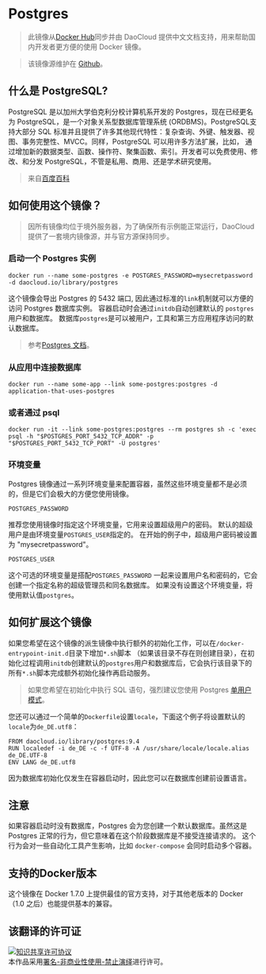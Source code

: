 # Postgres
> 此镜像从[Docker Hub](https://registry.hub.docker.com/_/postgres/)同步并由 DaoCloud 提供中文文档支持，用来帮助国内开发者更方便的使用 Docker 镜像。

>该镜像源维护在 [Github](https://github.com/docker-library/official-images/blob/master/library/postgres)。

## 什么是 PostgreSQL?

PostgreSQL 是以加州大学伯克利分校计算机系开发的 Postgres，现在已经更名为 PostgreSQL，是一个对象关系型数据库管理系统 (ORDBMS)。PostgreSQL支持大部分 SQL 标准并且提供了许多其他现代特性：复杂查询、外键、触发器、视图、事务完整性、MVCC。同样，PostgreSQL 可以用许多方法扩展，比如， 通过增加新的数据类型、函数、操作符、聚集函数、索引。开发者可以免费使用、修改、和分发 PostgreSQL，不管是私用、商用、还是学术研究使用。

>来自[百度百科](http://baike.baidu.com/item/PostgreSQL)

## 如何使用这个镜像？

> 因所有镜像均位于境外服务器，为了确保所有示例能正常运行，DaoCloud 提供了一套境内镜像源，并与官方源保持同步。

### 启动一个 Postgres 实例

```
docker run --name some-postgres -e POSTGRES_PASSWORD=mysecretpassword -d daocloud.io/library/postgres
```

这个镜像会导出 Postgres 的 5432 端口, 因此通过标准的`link`机制就可以方便的访问 Postgres 数据库实例。 容器启动时会通过`initdb`自动创建默认的 `postgres`用户和数据库。 数据库`postgres`是可以被用户，工具和第三方应用程序访问的默认数据库。

> 参考[Postgres 文档](postgresql.org/docs)。


### 从应用中连接数据库

```
docker run --name some-app --link some-postgres:postgres -d application-that-uses-postgres
```

### 或者通过 psql

```
docker run -it --link some-postgres:postgres --rm postgres sh -c 'exec psql -h "$POSTGRES_PORT_5432_TCP_ADDR" -p "$POSTGRES_PORT_5432_TCP_PORT" -U postgres'
```

### 环境变量

Postgres 镜像通过一系列环境变量来配置容器，虽然这些环境变量都不是必须的，但是它们会极大的方便您使用镜像。

`
POSTGRES_PASSWORD
`

推荐您使用镜像时指定这个环境变量，它用来设置超级用户的密码。 默认的超级用户是由环境变量`POSTGRES_USER`指定的。 在开始的例子中，超级用户密码被设置为 "mysecretpassword"。

`
POSTGRES_USER
`

这个可选的环境变量是搭配`POSTGRES_PASSWORD` 一起来设置用户名和密码的，它会创建一个指定名称的超级管理员和同名数据库。 如果没有设置这个环境变量，将使用默认值`postgres`。

## 如何扩展这个镜像

如果您希望在这个镜像的派生镜像中执行额外的初始化工作，可以在`/docker-entrypoint-init.d`目录下增加`*.sh`脚本 （如果该目录不存在则创建目录），在初始化过程调用`initdb`创建默认的`postgres`用户和数据库后，它会执行该目录下的所有`*.sh`脚本完成额外初始化操作再启动服务。 

> 如果您希望在初始化中执行 SQL 语句，强烈建议您使用 Postgres [单用户模式](http://www.postgresql.org/docs/9.3/static/app-postgres.html#AEN90580)。

您还可以通过一个简单的`Dockerfile`设置`locale`，下面这个例子将设置默认的`locale`为`de_DE.utf8`：

```
FROM daocloud.io/library/postgres:9.4
RUN localedef -i de_DE -c -f UTF-8 -A /usr/share/locale/locale.alias de_DE.UTF-8
ENV LANG de_DE.utf8
```
因为数据库初始化仅发生在容器启动时，因此您可以在数据库创建前设置语言。

## 注意

如果容器启动时没有数据库，Postgres 会为您创建一个默认数据库。虽然这是 Postgres 正常的行为，但它意味着在这个阶段数据库是不接受连接请求的。 这个行为会对一些自动化工具产生影响，比如 `docker-compose` 会同时启动多个容器。

## 支持的Docker版本

这个镜像在 Docker 1.7.0 上提供最佳的官方支持，对于其他老版本的 Docker（1.0 之后）也能提供基本的兼容。

## 该翻译的许可证

<a rel="license" href="http://creativecommons.org/licenses/by-nc-nd/4.0/"><img alt="知识共享许可协议" style="border-width:0" src="https://i.creativecommons.org/l/by-nc-nd/4.0/80x15.png" /></a><br />本作品采用<a rel="license" href="http://creativecommons.org/licenses/by-nc-nd/4.0/">署名-非商业性使用-禁止演绎</a>进行许可。
